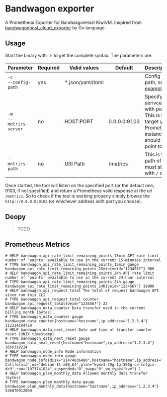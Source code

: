# Bandwagon exporter

A Prometheus Exporter for BandwagonHost KiwiVM. Inspired from [bandwagonhost_cloud_exporter](https://github.com/weiqiang333/bandwagonhost_cloud_exporter) by Go language.

## Usage

Start the binary with `-h` to get the complete syntax. The parameters are:

| Parameter | Required | Valid values | Default | Description |
| -- | -- | -- | -- | -- |
| `-c`<br />`--config-path` | yes | *.json/yaml/toml | | Config path, see [examples](config/).
| `-m`<br />`--metrics-server` | no | HOST:PORT | 0.0.0.0:9103 | Specify the serivce with port. This is the target your Prometheus instance should point to.
| `--metrics-path` | no | URI Path | /metrics | This is the path of URI, must starts with `/` char.

Once started, the tool will listen on the specified port (or the default one, 9103, if not specified) and return a Prometheus valid response at the url `/metrics`. So to check if the tool is working properly simply browse the `http://0.0.0.0:9103` (or whichever address with port you choose).

## Deopy

> TODO

## Prometheus Metrics

```text
# HELP bandwagon_api_rate_limit_remaining_points_15min API rate limit number of 'points' available to use in the current 15-minutes interval
# TYPE bandwagon_api_rate_limit_remaining_points_15min gauge
bandwagon_api_rate_limit_remaining_points_15min{veid="1234567"} 900
# HELP bandwagon_api_rate_limit_remaining_points_24h API rate limit number of 'points' available to use in the current 24-hour interval
# TYPE bandwagon_api_rate_limit_remaining_points_24h gauge
bandwagon_api_rate_limit_remaining_points_24h{veid="1234567"} 19900
# HELP bandwagon_api_request_total The total of request bandwagon API since run this CLI
# TYPE bandwagon_api_request_total counter
bandwagon_api_request_total{veid="1234567"} 22
# HELP bandwagon_data_counter Data transfer used in the current billing month (bytes).
# TYPE bandwagon_data_counter gauge
bandwagon_data_counter{hostname="hostname",ip_address="1.2.3.4"} 112214184728
# HELP bandwagon_data_next_reset Date and time of transfer counter reset (UNIX timestamp)
# TYPE bandwagon_data_next_reset gauge
bandwagon_data_next_reset{hostname="hostname",ip_address="1.2.3.4"} 1666319224
# HELP bandwagon_node_info Node information
# TYPE bandwagon_node_info gauge
bandwagon_node_info{disk="21474836480",hostname="hostname",ip_address="1.2.3.4",location="US, California",os="debian-11-x86_64",plan="kvmv3-20g-1g-500g-ca-cn2gia-dc9",ram="1073741824",suspended="0",swap="0",vm_type="kvm"} 1
# HELP bandwagon_plan_monthly_data Allowed monthly data transfer (bytes)
# TYPE bandwagon_plan_monthly_data gauge
bandwagon_plan_monthly_data{hostname="hostname",ip_address="1.2.3.4"} 536870912000
```
